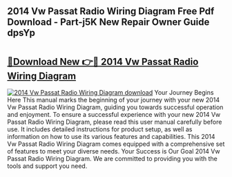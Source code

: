 ## 2014 Vw Passat Radio Wiring Diagram Free Pdf Download - Part-j5K New Repair Owner Guide dpsYp

# <h2><a href="http://dfsgkcn.blite.top/?on=2014+Vw+Passat+Radio+Wiring+Diagram">🔗Download New 👉🔴 2014 Vw Passat Radio Wiring Diagram</a></h2>

[![2014 Vw Passat Radio Wiring Diagram download](https://i.imgur.com/lujVjoI.png)](http://dfsgkcn.blite.top/?on=2014+Vw+Passat+Radio+Wiring+Diagram)
Your Journey Begins Here This manual marks the beginning of your journey with your new 2014 Vw Passat Radio Wiring Diagram, guiding you towards successful operation and enjoyment. To ensure a successful experience with your new 2014 Vw Passat Radio Wiring Diagram, please read this user manual carefully before use. It includes detailed instructions for product setup, as well as information on how to use its various features and capabilities. This 2014 Vw Passat Radio Wiring Diagram comes equipped with a comprehensive set of features to meet your diverse needs. Your Success is Our Goal 2014 Vw Passat Radio Wiring Diagram. We are committed to providing you with the tools and support you need.
